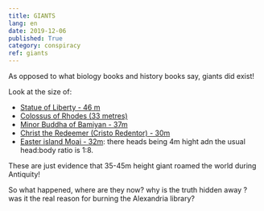 ```yaml
---
title: GIANTS 
lang: en
date: 2019-12-06
published: True
category: conspiracy
ref: giants
---    
```


As opposed to what biology books and history books say, giants did exist!

Look at the size of:
* [Statue of Liberty - 46 m](https://en.wikipedia.org/wiki/Colossus_of_Rhodes) 
* [Colossus of Rhodes (33 metres)](https://en.wikipedia.org/wiki/Colossus_of_Rhodes)
* [Minor Buddha of Bamiyan - 37m](https://en.wikipedia.org/wiki/List_of_tallest_statues)
* [Christ the Redeemer (Cristo Redentor) - 30m](https://en.wikipedia.org/wiki/List_of_tallest_statues)
* [Easter island Moai - 32m](https://en.wikipedia.org/wiki/Moai): there heads being 4m hight adn the usual head:body ratio is 1:8.

These are just evidence that 35-45m height giant roamed the world during Antiquity!

So what happened, where are they now? why is the truth hidden away ? was it the real reason for burning the Alexandria library?
